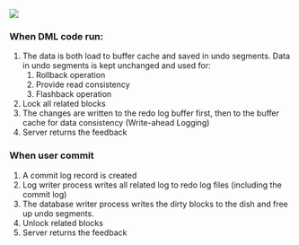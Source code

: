 ![](https://lh3.googleusercontent.com/pw/ACtC-3c8PCw1dmEL8oClOV-1WU3czLlsRsvoO_9h6NdNuQ6z5WGeS9p0iPycOycNaXgA-hytnZTftlpf25LwZlBIPKaSNSmPHGUg2Ke4R-ievEGgcz-JErdWNQVi2QVDV9hmSJ7sG8TFF6P8UxGesCRr-vEk=w1050-h623-no)

### When DML code run:
1. The data is both load to buffer cache and saved in undo segments. Data in undo segments is kept unchanged and used for:
    1. Rollback operation
    2. Provide read consistency
    3. Flashback operation
2. Lock all related blocks
3. The changes are written to the redo log buffer first, then to the buffer cache for data consistency (Write-ahead Logging)
4. Server returns the feedback
### When user commit
1. A commit log record is created
2. Log writer process writes all related log to redo log files (including the commit log)
3. The database writer process writes the dirty blocks to the dish and free up undo segments.
4. Unlock related blocks
5. Server returns the feedback
